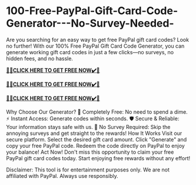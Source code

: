 # 100-Free-PayPal-Gift-Card-Code-Generator---No-Survey-Needed-

Are you searching for an easy way to get free PayPal gift card codes? Look no further! With our 100% Free PayPal Gift Card Code Generator, you can generate working gift card codes in just a few clicks—no surveys, no hidden fees, and no hassle.

**[🎁🎁CLICK HERE TO GET FREE NOW✔️🎁](https://giftcardzone.xyz/giftcardcodes/)**

**[🎁🎁CLICK HERE TO GET FREE NOW✔️🎁](https://giftcardzone.xyz/giftcardcodes/)**

**[🎁🎁CLICK HERE TO GET FREE NOW✔️🎁](https://giftcardzone.xyz/giftcardcodes/)**

Why Choose Our Generator?
💸 Completely Free: No need to spend a dime.
⚡ Instant Access: Generate codes within seconds.
🛡️ Secure & Reliable: Your information stays safe with us.
🎯 No Survey Required: Skip the annoying surveys and get straight to the rewards!
How It Works
Visit our secure platform.
Select the desired gift card amount.
Click "Generate" and copy your free PayPal code.
Redeem the code directly on PayPal to enjoy your balance!
Act Now!
Don't miss this opportunity to claim your free PayPal gift card codes today. Start enjoying free rewards without any effort!

Disclaimer: This tool is for entertainment purposes only. We are not affiliated with PayPal. Always use responsibly.

